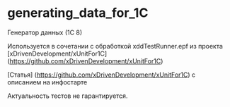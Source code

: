 # generating_data_for_1C
Генератор данных (1С 8)
 
Используется в сочетании с обработкой xddTestRunner.epf из проекта [xDrivenDevelopment/xUnitFor1C] (https://github.com/xDrivenDevelopment/xUnitFor1C)

[Статья] (https://github.com/xDrivenDevelopment/xUnitFor1C) с описанием на инфостарте 


Актуальность тестов не гарантируется.

